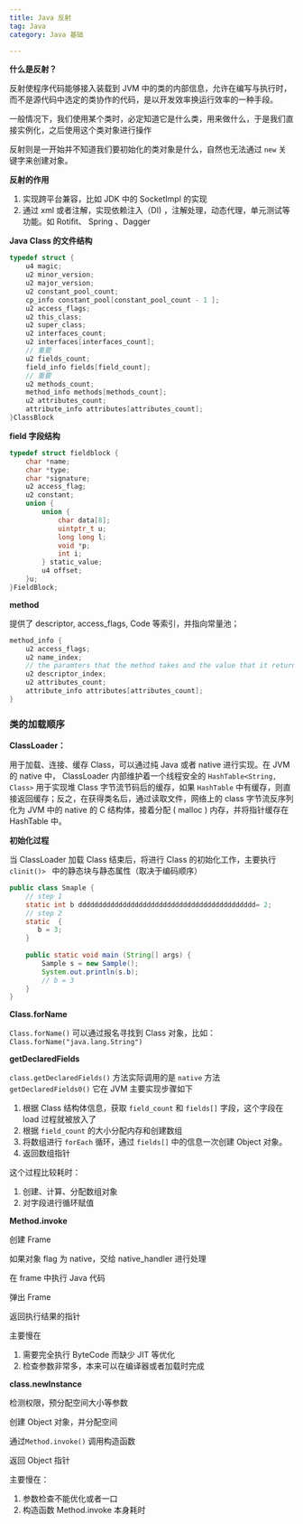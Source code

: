 ```yaml
---
title: Java 反射
tag: Java
category: Java 基础

---
```




**什么是反射？**

反射使程序代码能够接入装载到 JVM 中的类的内部信息，允许在编写与执行时，而不是源代码中选定的类协作的代码，是以开发效率换运行效率的一种手段。

一般情况下，我们使用某个类时，必定知道它是什么类，用来做什么，于是我们直接实例化，之后使用这个类对象进行操作

反射则是一开始并不知道我们要初始化的类对象是什么，自然也无法通过 `new` 关键字来创建对象。

<!-- more -->

**反射的作用**

1. 实现跨平台兼容，比如 JDK 中的 SocketImpl 的实现
2. 通过 xml 或者注解，实现依赖注入（DI) ，注解处理，动态代理，单元测试等功能。如 Rotifit、 Spring 、Dagger 

**Java Class 的文件结构**

```c
typedef struct {
    u4 magic;
    u2 minor_version;
    u2 major_version;
    u2 constant_pool_count;
    cp_info constant_pool[constant_pool_count - 1 ];
    u2 access_flags;
    u2 this_class;
    u2 super_class;
    u2 interfaces_count;
    u2 interfaces[interfaces_count];
    // 重要
    u2 fields_count;
    field_info fields[field_count];
    // 重要
    u2 methods_count;
    method_info methods[methods_count];
    u2 attributes_count;
    attribute_info attributes[attributes_count];
}ClassBlock
```

**field 字段结构**

```c
typedef struct fieldblock {
    char *name;
    char *type;
    char *signature;
    u2 access_flag;
    u2 constant;
    union {
        union {
            char data[8];
            uintptr_t u;
            long long l;
            void *p;
            int i;
        } static_value;
        u4 offset;
    }u;
}FieldBlock;
```

**method** 

提供了 descriptor, access_flags, Code 等索引，并指向常量池；

```c
method_info {
    u2 access_flags;
    u2 name_index;
    // the paramters that the method takes and the value that it return
    u2 descriptor_index;
    u2 attributes_count;
    attribute_info attributes[attributes_count];
}
```



### 类的加载顺序

**ClassLoader：**

 用于加载、连接、缓存 Class，可以通过纯  Java 或者 native 进行实现。在 JVM 的 native 中， ClassLoader 内部维护着一个线程安全的 `HashTable<String, Class>` 用于实现堆 Class 字节流节码后的缓存，如果 `HashTable` 中有缓存，则直接返回缓存；反之，在获得类名后，通过读取文件，网络上的 class 字节流反序列化为 JVM 中的 native 的 C 结构体，接着分配 ( malloc ) 内存，并将指针缓存在 HashTable 中。

**初始化过程**

当 ClassLoader 加载 Class 结束后，将进行 Class 的初始化工作，主要执行 `clinit()> ` 中的静态块与静态属性（取决于编码顺序）

```java
public class Smaple {
    // step 1
    static int b dddddddddddddddddddddddddddddddddddddddddddd= 2;
    // step 2
    static  {
       b = 3; 
    }
    
    public static void main (String[] args) {
        Sample s = new Sample();
        System.out.println(s.b);
        // b = 3
    }
}
```

**Class.forName**

`Class.forName()` 可以通过报名寻找到 Class 对象，比如： `Class.forName("java.lang.String")`

**getDeclaredFields**

`class.getDeclaredFields()` 方法实际调用的是 `native` 方法 `getDeclaredFields0()` 它在  JVM 主要实现步骤如下

1. 根据 Class 结构体信息，获取 `field_count` 和 `fields[]` 字段，这个字段在 load 过程就被放入了
2. 根据 `field_count` 的大小分配内存和创建数组
3. 将数组进行 `forEach` 循环，通过 `fields[]` 中的信息一次创建 Object 对象。
4. 返回数组指针

这个过程比较耗时：

1. 创建、计算、分配数组对象
2. 对字段进行循环赋值

**Method.invoke**

创建 Frame

如果对象 flag 为 native，交给 native_handler 进行处理

在 frame 中执行 Java 代码

弹出 Frame

返回执行结果的指针

主要慢在

1. 需要完全执行 ByteCode 而缺少 JIT 等优化
2. 检查参数非常多，本来可以在编译器或者加载时完成

**class.newInstance**

检测权限，预分配空间大小等参数

创建 Object 对象，并分配空间

通过`Method.invoke()` 调用构造函数

返回 Object 指针

主要慢在：

1. 参数检查不能优化或者一口
2. 构造函数 Method.invoke 本身耗时
